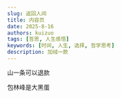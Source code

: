 ```yaml
---
slug: 返回人间
title: 内容页
date: 2025-8-16
authors: kuizuo
tags: [哲思, 人生感悟]
keywords: [时间, 人生, 选择, 哲学思考]
description: 加绒一款
---
```


山一条可以退款
<!-- truncate -->
包林峰是大黑蛋